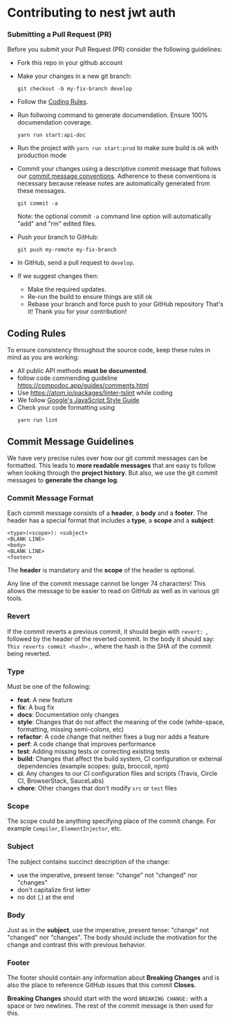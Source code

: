 # Contributing to nest jwt auth

### <a name="submit-pr"></a> Submitting a Pull Request (PR)
Before you submit your Pull Request (PR) consider the following guidelines:

* Fork this repo in your github account

* Make your changes in a new git branch:

     ```shell
     git checkout -b my-fix-branch develop
     ```

* Follow the [Coding Rules](#rules).
* Run follwoing command to generate documendation. Ensure 100% documendation coverage.
     ```shell
     yarn run start:api-doc
     ```

* Run the project with `yarn run start:prod` to make sure build is ok with production mode
* Commit your changes using a descriptive commit message that follows our
  [commit message conventions](#commit). Adherence to these conventions
  is necessary because release notes are automatically generated from these messages.

     ```shell
     git commit -a
     ```
  Note: the optional commit `-a` command line option will automatically "add" and "rm" edited files.

* Push your branch to GitHub:

    ```shell
    git push my-remote my-fix-branch
    ```

* In GitHub, send a pull request to `develop`.
* If we suggest changes then:
  * Make the required updates.
  * Re-run the build to ensure things are still ok
  * Rebase your branch and force push to your GitHub repository
That's it! Thank you for your contribution!


## <a name="rules"></a> Coding Rules
To ensure consistency throughout the source code, keep these rules in mind as you are working:

* All public API methods **must be documented**.
* follow code commending guideline https://compodoc.app/guides/comments.html
* Use https://atom.io/packages/linter-tslint while coding  
* We follow [Google's JavaScript Style Guide][js-style-guide]
* Check your code formatting using
  ```shell
  yarn run lint
  ```

## <a name="commit"></a> Commit Message Guidelines

We have very precise rules over how our git commit messages can be formatted.  This leads to **more
readable messages** that are easy to follow when looking through the **project history**.  But also,
we use the git commit messages to **generate the change log**.

### Commit Message Format
Each commit message consists of a **header**, a **body** and a **footer**.  The header has a special
format that includes a **type**, a **scope** and a **subject**:

```
<type>(<scope>): <subject>
<BLANK LINE>
<body>
<BLANK LINE>
<footer>
```

The **header** is mandatory and the **scope** of the header is optional.

Any line of the commit message cannot be longer 74 characters! This allows the message to be easier
to read on GitHub as well as in various git tools.

### Revert
If the commit reverts a previous commit, it should begin with `revert: `, followed by the header of the reverted commit. In the body it should say: `This reverts commit <hash>.`, where the hash is the SHA of the commit being reverted.

### Type
Must be one of the following:

* **feat**: A new feature
* **fix**: A bug fix
* **docs**: Documentation only changes
* **style**: Changes that do not affect the meaning of the code (white-space, formatting, missing
  semi-colons, etc)
* **refactor**: A code change that neither fixes a bug nor adds a feature
* **perf**: A code change that improves performance
* **test**: Adding missing tests or correcting existing tests
* **build**: Changes that affect the build system, CI configuration or external dependencies (example scopes: gulp, broccoli, npm)
* **ci**: Any changes to our CI configuration files and scripts (Travis, Circle CI, BrowserStack, SauceLabs)
* **chore**: Other changes that don't modify `src` or `test` files

### Scope
The scope could be anything specifying place of the commit change. For example
`Compiler`, `ElementInjector`, etc.

### Subject
The subject contains succinct description of the change:

* use the imperative, present tense: "change" not "changed" nor "changes"
* don't capitalize first letter
* no dot (.) at the end

### Body
Just as in the **subject**, use the imperative, present tense: "change" not "changed" nor "changes".
The body should include the motivation for the change and contrast this with previous behavior.

### Footer
The footer should contain any information about **Breaking Changes** and is also the place to
reference GitHub issues that this commit **Closes**.

**Breaking Changes** should start with the word `BREAKING CHANGE:` with a space or two newlines. The rest of the commit message is then used for this.

[js-style-guide]: http://google-styleguide.googlecode.com/svn/trunk/javascriptguide.xml

